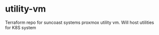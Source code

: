 # utility-vm
Terraform repo for suncoast systems proxmox utility vm.  Will host utilities for K8S system
